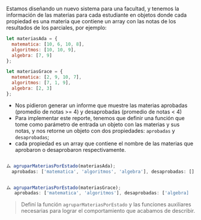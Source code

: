 Estamos diseñando un nuevo sistema para una facultad, y tenemos la información de las materias para cada estudiante en objetos donde cada propiedad es una materia que contiene un array con las notas de los resultados de los parciales, por ejemplo:

```js
let materiasAda = {
  matematica: [10, 6, 10, 8],
  algoritmos: [10, 10, 9],
  algebra: [7, 9]
};

let materiasGrace = {
  matematica: [2, 9, 10, 7],
  algoritmos: [7, 1, 9],
  algebra: [2, 3]
};
```

- Nos pidieron generar un informe que muestre las materias aprobadas (promedio de notas >= 4) y desaprobadas (promedio de notas < 4)
- Para implementar este reporte, tenemos que definir una función que tome como parámetro de entrada un objeto con las materias y sus notas, y nos retorne un objeto con dos propiedades: `aprobadas` y `desaprobadas`;
- cada propiedad es un array que contiene el nombre de las materias que aprobaron o desaprobaron respectivamente.

```js

ム agruparMateriasPorEstado(materiasAda);
  aprobadas: ['matematica', 'algoritmos', 'algebra'], desaprobadas: []


ム agruparMateriasPorEstado(materiasGrace);
   aprobadas: ['matematica', 'algoritmos'], desaprobadas: ['algebra]
```

> Definí la función `agruparMateriasPorEstado` y las funciones auxiliares necesarias para lograr el comportamiento que acabamos de describir.